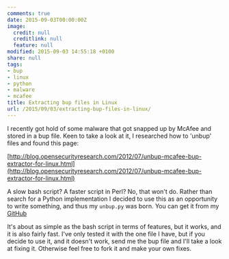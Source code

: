 ```yaml
---
comments: true
date: 2015-09-03T00:00:00Z
image:
  credit: null
  creditlink: null
  feature: null
modified: 2015-09-03 14:55:18 +0100
share: null
tags:
- bup
- linux
- python
- malware
- mcafee
title: Extracting bup files in Linux
url: /2015/09/03/extracting-bup-files-in-linux/
---
```


I recently got hold of some malware that got snapped up by McAfee and stored in a bup file.
Keen to take a look at it, I researched how to 'unbup' files and found this page:

[http://blog.opensecurityresearch.com/2012/07/unbup-mcafee-bup-extractor-for-linux.html](http://blog.opensecurityresearch.com/2012/07/unbup-mcafee-bup-extractor-for-linux.html)

A slow bash script? A faster script in Perl? No, that won't do. Rather than search
for a Python implementation I decided to use this as an opportunity to write
something, and thus my `unbup.py` was born. You can get it from my [GitHub](https://github.com/Svenito/unbup)

It's about as simple as the bash script in terms of features, but it works, and
it is also fairly fast. I've only tested it with the one file I have, but if
you decide to use it, and it doesn't work, send me the bup file and I'll take a look
at fixing it. Otherwise feel free to fork it and make your own fixes.
